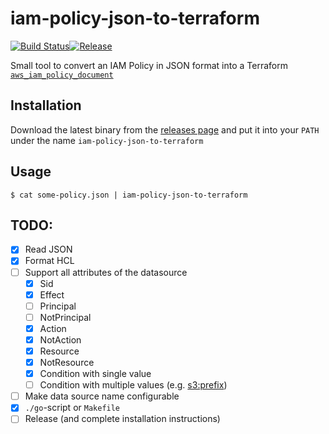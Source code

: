 # iam-policy-json-to-terraform

[![Build Status](https://travis-ci.org/flosell/iam-policy-json-to-terraform.svg?branch=master)](https://travis-ci.org/flosell/iam-policy-json-to-terraform)[![Release](https://img.shields.io/github/release/flosell/iam-policy-json-to-terraform.svg)](https://github.com/flosell/iam-policy-json-to-terraform/releases)

Small tool to convert an IAM Policy in JSON format into a Terraform [`aws_iam_policy_document`](https://www.terraform.io/docs/providers/aws/d/iam_policy_document.html)

## Installation

Download the latest binary from the [releases page](https://github.com/flosell/iam-policy-json-to-terraform/releases) and put it into your `PATH` under the name `iam-policy-json-to-terraform`


## Usage

```
$ cat some-policy.json | iam-policy-json-to-terraform
```

## TODO:

* [x] Read JSON
* [x] Format HCL
* [ ] Support all attributes of the datasource
  * [x] Sid
  * [x] Effect
  * [ ] Principal
  * [ ] NotPrincipal
  * [x] Action
  * [x] NotAction
  * [x] Resource
  * [x] NotResource
  * [x] Condition with single value
  * [ ] Condition with multiple values (e.g. [s3:prefix](https://docs.aws.amazon.com/IAM/latest/UserGuide/reference_policies_elements_statement.html))
* [ ] Make data source name configurable
* [x] `./go`-script or `Makefile`
* [ ] Release (and complete installation instructions)
